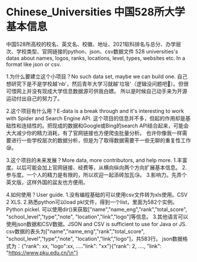 # Chinese_Universities 中国528所大学基本信息
中国528所高校的校名、英文名、校徽、地址、2021软科排名与总分、办学层次、学校类型、官网链接的python、json、csv数据文件
528 universities's datas about names, logos, ranks, locations, level, types, websites etc. In a format like json or csv.

1.为什么要建立这个小项目？No such data set, maybe we can build one.
  自己想研究下是不是学校越'nb'，然后青年大学习就越'垃圾'（逻辑没问题吧🤣）。但很可惜网上并没有现成大学信息数据源可供我白嫖。
  所以是时候自己动手来为开源运动付出自己的努力了。

2.这个项目有什么用？E-data is a break through and it's interesting to work with Spider and Search Engine API. 
  这个项目的信息并不多，但起的作用却是基础性和连结性的。把现成的数据和Google或Bing的search API结合起来，可能会大大减少你的精力消耗，有了官网链接也方便爬虫批量分析。
  也许你像我一样需要进行一些学校层次的数据分析，但是为了取得数据需要干一些无聊的重复性工作😪。
  
3.这个项目的未来发展？More data, more contributors, and help more. 
  1.丰富度。以后可能会加上官网链接、经费等，从横向纵向两个方向扩展基本信息。
  2.参与度。一个人的精力是有限的，所以欢迎一起添砖加瓦😘。
  3.影响力。先弄个英文版，这样外国的盆友也方便用。

4.如何使用？User guide.
  1.没有编程基础的可以使用csv文件转为xls使用。CSV 2 XLS.
  2.熟悉python可以load pkl文件，得到一个list，里面为582个实例。Python pickel.
  可以使用dir()来获取["name","name_eng","rank","total_score", "school_level","type","note", "location","link","logo"]等信息。
  3.其他语言可以使用json数据和CSV数据。JSON and CSV is sufficient to use for Java or JS.
  csv数据的表头为["name","name_eng","rank","total_score", "school_level","type","note", "location","link","logo"]，共583行。
  json数据格式为：{"rank": xx, "logo":xx, ....."link": "xx"}{"rank": 2, ...., "link": "https://www.pku.edu.cn/\n"}
